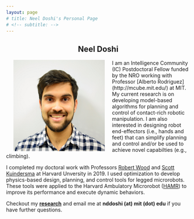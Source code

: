 ```yaml
---
layout: page
# title: Neel Doshi's Personal Page
# <!-- subtitle: -->
---
```


<h2 style="text-align:center;">Neel Doshi</h2>

<!-- ![headshot](/assets/img/photo_whitebkgndpc.jpg =10x10) -->
<img src="/assets/img/photo_whitebkgndpc.jpg" alt="It's a headshot!" align=left width="250" height="250" hspace="20"> 
I am an Intelligence Community (IC) Postdoctoral Fellow funded by the NRO working with Professor [Alberto Rodriguez](http://mcube.mit.edu/) at MIT. My current research is on developing model-based algorithms for planning and control of contact-rich robotic manipulation. I am also interested in designing robot end-effectors (i.e., hands and feet) that can simplify planning and control and/or be used to achieve novel capabilties (e.g., climbing).

I completed my doctoral work with Professors [Robert Wood](https://www.micro.seas.harvard.edu/) and [Scott Kuindersma](https://agile.seas.harvard.edu/) at Harvard Unversity in 2019. I used optimization to develop physics-based design, planning, and control tools for legged microrobots. These tools were applied to the Harvard Ambulatory Microrobot ([HAMR](https://vimeo.com/274138812)) to improve its performance and execute dynamic behaviors. 

Checkout my **[research](https://neeld.github.io/research/)** and email me at **nddoshi (at) mit (dot) edu** if you have further questions. 



